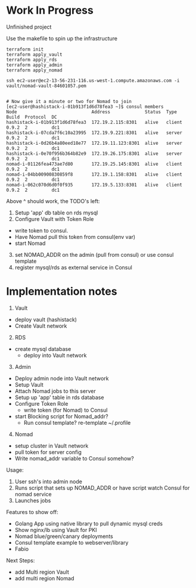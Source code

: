 # Work In Progress
Unfinished project

Use the makefile to spin up the infrastructure

```
terraform init
terraform apply_vault
terraform apply_rds
terraform apply_admin
terraform apply_nomad

ssh ec2-user@ec2-13-56-231-116.us-west-1.compute.amazonaws.com -i vault/nomad-vault-84601057.pem


# Now give it a minute or two for Nomad to join
[ec2-user@hashistack-i-01b913f1d6d78fea3 ~]$ consul members
Node                            Address             Status  Type    Build  Protocol  DC
hashistack-i-01b913f1d6d78fea3  172.19.2.115:8301   alive   client  0.9.2  2         dc1
hashistack-i-07cda7f6c10a23995  172.19.9.221:8301   alive   server  0.9.2  2         dc1
hashistack-i-0d26b4a80eed18e77  172.19.11.123:8301  alive   server  0.9.2  2         dc1
hashistack-i-0e70f956b364b82e9  172.19.26.175:8301  alive   server  0.9.2  2         dc1
nomad-i-01126fea473ae7d80       172.19.25.145:8301  alive   client  0.9.2  2         dc1
nomad-i-04bb00900830859f8       172.19.1.158:8301   alive   client  0.9.2  2         dc1
nomad-i-062c070d6d0f0f935       172.19.5.133:8301   alive   client  0.9.2  2         dc1

```

Above ^ should work, the TODO's left:
1. Setup 'app' db table on rds mysql
2. Configure Vault with Token Role
  - write token to consul.
  - Have Nomad pull this token from consul(env var)
  - start Nomad
3. set NOMAD_ADDR on the admin (pull from consul) or use consul template
4. register mysql/rds as external service in Consul

# Implementation notes

1. Vault
  - deploy vault (hashistack)
  - Create Vault network

2. RDS
  - create mysql database
    - deploy into Vault network

3. Admin
  - Deploy admin node into Vault network
  - Setup Vault
  - Attach Nomad jobs to this server
  - Setup up 'app' table in rds database
  - Configure Token Role
    - write token (for Nomad) to Consul
  - start Blocking script for Nomad_addr?
    - Run consul template? re-template ~/.profile

4. Nomad
  - setup cluster in Vault network
  - pull token for server config
  - Write nomad_addr variable to Consul somehow?

Usage:
1. User ssh's into admin node
2. Runs script that sets up NOMAD_ADDR or have script watch Consul for nomad service
3. Launches jobs

Features to show off:
- Golang App using native library to pull dynamic mysql creds
- Show nginx/lb using Vault for PKI
- Nomad blue/green/canary deployments
- Consul template example to webserver/library
- Fabio

Next Steps:
- add Multi region Vault
- add multi region Nomad
